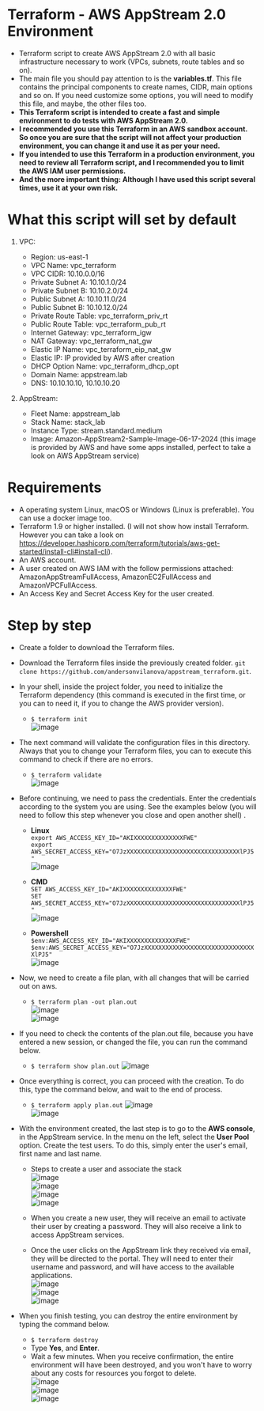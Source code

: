 # Terraform - AWS AppStream 2.0 Environment
- Terraform script to create AWS AppStream 2.0 with all basic infrastructure necessary to work (VPCs, subnets, route tables and so on).  
- The main file you should pay attention to is the **variables.tf**. This file contains the principal components to create names, CIDR, main options and so on. If you need customize some options, you will need to modify this file, and maybe, the other files too.
- **This Terraform script is intended to create a fast and simple environment to do tests with AWS AppStream 2.0.**  
- **I recommended you use this Terraform in an AWS sandbox account. So once you are sure that the script will not affect your production environment, you can change it and use it as per your need.**
- **If you intended to use this Terraform in a production environment, you need to review all Terraform script, and I recommended you to limit the AWS IAM user permissions.**
- **And the more important thing: Although I have used this script several times, use it at your own risk.**  

# What this script will set by default  

1. VPC:
   - Region: us-east-1
   - VPC Name: vpc_terraform
   - VPC CIDR: 10.10.0.0/16
   - Private Subnet A: 10.10.1.0/24
   - Private Subnet B: 10.10.2.0/24
   - Public Subnet A: 10.10.11.0/24
   - Public Subnet B: 10.10.12.0/24
   - Private Route Table: vpc_terraform_priv_rt
   - Public Route Table: vpc_terraform_pub_rt
   - Internet Gateway: vpc_terraform_igw
   - NAT Gateway: vpc_terraform_nat_gw
   - Elastic IP Name: vpc_terraform_eip_nat_gw
   - Elastic IP: IP provided by AWS after creation
   - DHCP Option Name: vpc_terraform_dhcp_opt
   - Domain Name: appstream.lab
   - DNS: 10.10.10.10, 10.10.10.20
     
2. AppStream: 
   - Fleet Name: appstream_lab
   - Stack Name: stack_lab
   - Instance Type: stream.standard.medium
   - Image: Amazon-AppStream2-Sample-Image-06-17-2024 (this image is provided by AWS and have some apps installed, perfect to take a look on AWS AppStream service)
  
# Requirements
   - A operating system Linux, macOS or Windows (Linux is preferable). You can use a docker image too.
   - Terraform 1.9 or higher installed. (I will not show how install Terraform. However you can take a look on https://developer.hashicorp.com/terraform/tutorials/aws-get-started/install-cli#install-cli).
   - An AWS account.
   - A user created on AWS IAM with the follow permissions attached: AmazonAppStreamFullAccess, AmazonEC2FullAccess and AmazonVPCFullAccess.
   - An Access Key and Secret Access Key for the user created.

# Step by step
   - Create a folder to download the Terraform files.
   - Download the Terraform files inside the previously created folder. ```git clone https://github.com/andersonvilanova/appstream_terraform.git```.
   - In your shell, inside the project folder, you need to initialize the Terraform dependency (this command is executed in the first time, or you can to need it, if you to change the AWS provider version).  
     - ```$ terraform init```  
        ![image](https://github.com/user-attachments/assets/711f699a-1d36-4097-8bec-91df3d81ebc0)  
  
   - The next command will validate the configuration files in this directory. Always that you to change your Terraform files, you can to execute this command to check if there are no errors. 
     - ```$ terraform validate```  
        ![image](https://github.com/user-attachments/assets/3e606a6e-fb9e-4796-afee-c9598407aabf)  

   - Before continuing, we need to pass the credentials. Enter the credentials according to the system you are using. See the examples below (you will need to follow this step whenever you close and open another shell) .  
      - **Linux**  
        ```export AWS_ACCESS_KEY_ID="AKIXXXXXXXXXXXXXXFWE"```  
        ```export AWS_SECRET_ACCESS_KEY="O7JzXXXXXXXXXXXXXXXXXXXXXXXXXXXXXXXXlPJ5"```  
        ![image](https://github.com/user-attachments/assets/efb1d7cb-816f-4904-9567-eedf21a6eedb)  
 
     - **CMD**  
        ```SET AWS_ACCESS_KEY_ID="AKIXXXXXXXXXXXXXXFWE"```  
        ```SET AWS_SECRET_ACCESS_KEY="O7JzXXXXXXXXXXXXXXXXXXXXXXXXXXXXXXXXlPJ5"```  
        ![image](https://github.com/user-attachments/assets/28945691-c6e6-4df7-a2d6-c73dc09e1c86)  
  
      - **Powershell**  
        ```$env:AWS_ACCESS_KEY_ID="AKIXXXXXXXXXXXXXXFWE"```  
        ```$env:AWS_SECRET_ACCESS_KEY="O7JzXXXXXXXXXXXXXXXXXXXXXXXXXXXXXXXXlPJ5"```  
        ![image](https://github.com/user-attachments/assets/fc2ed850-7fb9-4e30-84fa-1278b78de06b)  
  
  - Now, we need to create a file plan, with all changes that will be carried out on aws.  
     - ```$ terraform plan -out plan.out```  
       ![image](https://github.com/user-attachments/assets/1a3b67e6-90ed-47a5-8bb1-2646fb98233c)  
       ![image](https://github.com/user-attachments/assets/cac9545d-f25b-4890-81f6-4642a2c8db9e)  

  - If you need to check the contents of the plan.out file, because you have entered a new session, or changed the file, you can run the command below.  
     - ```$ terraform show plan.out```
       ![image](https://github.com/user-attachments/assets/6478eb13-f419-4a3d-b709-0b96cff6a0d2)  

  - Once everything is correct, you can proceed with the creation. To do this, type the command below, and wait to the end of process.  
     - ```$ terraform apply plan.out```
       ![image](https://github.com/user-attachments/assets/15682a67-4ec4-4f13-bdc1-7299534ee89a)  
       ![image](https://github.com/user-attachments/assets/3935c5f6-90fb-4735-b979-3788fde2efa5)  

  - With the environment created, the last step is to go to the **AWS console**, in the AppStream service. In the menu on the left, select the **User Pool** option. Create the test users. To do this, simply enter the user's email, first name and last name.
     - Steps to create a user and associate the stack  
       ![image](https://github.com/user-attachments/assets/614c0f7e-39a2-4dac-ba50-4fa4d4bcdf62)  
       ![image](https://github.com/user-attachments/assets/84d840d7-60e8-40c1-afa6-43d8f6026c71)  
       ![image](https://github.com/user-attachments/assets/f881ad1d-b6fe-4007-b71d-d7fb1eae75c9)  
       ![image](https://github.com/user-attachments/assets/f2738bf9-d069-4331-ad06-94049ff87f44)  

    - When you create a new user, they will receive an email to activate their user by creating a password. They will also receive a link to access AppStream services.  
    - Once the user clicks on the AppStream link they received via email, they will be directed to the portal. They will need to enter their username and password, and will have access to the available applications.  
      ![image](https://github.com/user-attachments/assets/f410da3d-fc8f-4d12-b61c-c3b58f78fda2)  
      ![image](https://github.com/user-attachments/assets/9a793e3a-a2f1-4659-a93b-d80fc9667d2d)  
      ![image](https://github.com/user-attachments/assets/de62dc24-27de-4ed0-b175-e32305e467a5)  

   - When you finish testing, you can destroy the entire environment by typing the command below.
      - ```$ terraform destroy```  
      - Type **Yes**, and **Enter**.  
      - Wait a few minutes. When you receive confirmation, the entire environment will have been destroyed, and you won't have to worry about any costs for resources you forgot to delete.  
      ![image](https://github.com/user-attachments/assets/6a7df877-c72d-47ca-a4d7-6d2cfdbc4626)  
      ![image](https://github.com/user-attachments/assets/82f07693-f090-4f02-b4e0-3c1308c2d373)  
      ![image](https://github.com/user-attachments/assets/b95f12b4-a0df-4073-a0d8-c131651804e0)
